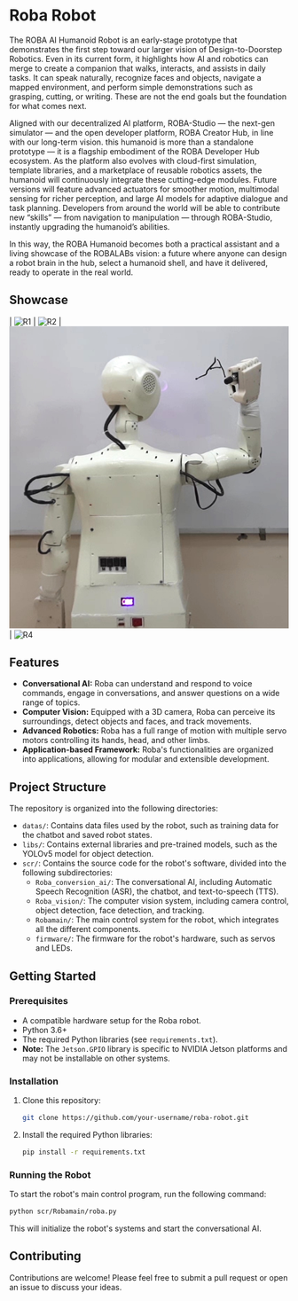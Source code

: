 # Roba Robot

The ROBA AI Humanoid Robot is an early-stage prototype that demonstrates the first step toward our larger vision of Design-to-Doorstep Robotics. Even in its current form, it highlights how AI and robotics can merge to create a companion that walks, interacts, and assists in daily tasks. It can speak naturally, recognize faces and objects, navigate a mapped environment, and perform simple demonstrations such as grasping, cutting, or writing. These are not the end goals but the foundation for what comes next.

Aligned with our decentralized AI platform, ROBA-Studio — the next-gen simulator — and the open developer platform, ROBA Creator Hub, in line with our long-term vision. this humanoid is more than a standalone prototype — it is a flagship embodiment of the ROBA Developer Hub ecosystem. As the platform also evolves with cloud-first simulation, template libraries, and a marketplace of reusable robotics assets, the humanoid will continuously integrate these cutting-edge modules. Future versions will feature advanced actuators for smoother motion, multimodal sensing for richer perception, and large AI models for adaptive dialogue and task planning. Developers from around the world will be able to contribute new “skills” — from navigation to manipulation — through ROBA-Studio, instantly upgrading the humanoid’s abilities.

In this way, the ROBA Humanoid becomes both a practical assistant and a living showcase of the ROBALABs vision: a future where anyone can design a robot brain in the hub, select a humanoid shell, and have it delivered, ready to operate in the real world. 

## Showcase

| ![R1](Images/Roba-001.png) | ![R2](Images/Roba-002.png) | ![R3](Images/Writing_A_Moment6.jpg) | ![R4](Images/IMG_2195.JPG)

## Features

- **Conversational AI:** Roba can understand and respond to voice commands, engage in conversations, and answer questions on a wide range of topics.
- **Computer Vision:** Equipped with a 3D camera, Roba can perceive its surroundings, detect objects and faces, and track movements.
- **Advanced Robotics:** Roba has a full range of motion with multiple servo motors controlling its hands, head, and other limbs.
- **Application-based Framework:** Roba's functionalities are organized into applications, allowing for modular and extensible development.

## Project Structure

The repository is organized into the following directories:

- `datas/`: Contains data files used by the robot, such as training data for the chatbot and saved robot states.
- `libs/`: Contains external libraries and pre-trained models, such as the YOLOv5 model for object detection.
- `scr/`: Contains the source code for the robot's software, divided into the following subdirectories:
    - `Roba_conversion_ai/`: The conversational AI, including Automatic Speech Recognition (ASR), the chatbot, and text-to-speech (TTS).
    - `Roba_vision/`: The computer vision system, including camera control, object detection, face detection, and tracking.
    - `Robamain/`: The main control system for the robot, which integrates all the different components.
    - `firmware/`: The firmware for the robot's hardware, such as servos and LEDs.

## Getting Started

### Prerequisites

- A compatible hardware setup for the Roba robot.
- Python 3.6+
- The required Python libraries (see `requirements.txt`).
- **Note:** The `Jetson.GPIO` library is specific to NVIDIA Jetson platforms and may not be installable on other systems.

### Installation

1.  Clone this repository:
    ```bash
    git clone https://github.com/your-username/roba-robot.git
    ```
2.  Install the required Python libraries:
    ```bash
    pip install -r requirements.txt
    ```

### Running the Robot

To start the robot's main control program, run the following command:

```bash
python scr/Robamain/roba.py
```

This will initialize the robot's systems and start the conversational AI.

## Contributing

Contributions are welcome! Please feel free to submit a pull request or open an issue to discuss your ideas.
